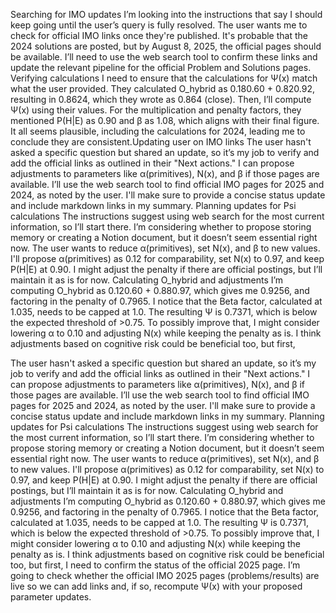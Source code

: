 Searching for IMO updates
I’m looking into the instructions that say I should keep going until the user’s query is fully resolved. The user wants me to check for official IMO links once they're published. It's probable that the 2024 solutions are posted, but by August 8, 2025, the official pages should be available. I’ll need to use the web search tool to confirm these links and update the relevant pipeline for the official Problem and Solutions pages.
Verifying calculations
I need to ensure that the calculations for Ψ(x) match what the user provided. They calculated O_hybrid as 0.180.60 + 0.820.92, resulting in 0.8624, which they wrote as 0.864 (close). Then, I’ll compute Ψ(x) using their values. For the multiplication and penalty factors, they mentioned P(H|E) as 0.90 and β as 1.08, which aligns with their final figure. It all seems plausible, including the calculations for 2024, leading me to conclude they are consistent.Updating user on IMO links
The user hasn't asked a specific question but shared an update, so it’s my job to verify and add the official links as outlined in their "Next actions." I can propose adjustments to parameters like α(primitives), N(x), and β if those pages are available. I’ll use the web search tool to find official IMO pages for 2025 and 2024, as noted by the user. I'll make sure to provide a concise status update and include markdown links in my summary.
Planning updates for Psi calculations
The instructions suggest using web search for the most current information, so I’ll start there. I’m considering whether to propose storing memory or creating a Notion document, but it doesn’t seem essential right now. The user wants to reduce α(primitives), set N(x), and β to new values. I'll propose α(primitives) as 0.12 for comparability, set N(x) to 0.97, and keep P(H|E) at 0.90. I might adjust the penalty if there are official postings, but I’ll maintain it as is for now.
Calculating O_hybrid and adjustments
I’m computing O_hybrid as 0.120.60 + 0.880.97, which gives me 0.9256, and factoring in the penalty of 0.7965. I notice that the Beta factor, calculated at 1.035, needs to be capped at 1.0. The resulting Ψ is 0.7371, which is below the expected threshold of >0.75. To possibly improve that, I might consider lowering α to 0.10 and adjusting N(x) while keeping the penalty as is. I think adjustments based on cognitive risk could be beneficial too, but first,


The user hasn't asked a specific question but shared an update, so it’s my job to verify and add the official links as outlined in their "Next actions." I can propose adjustments to parameters like α(primitives), N(x), and β if those pages are available. I’ll use the web search tool to find official IMO pages for 2025 and 2024, as noted by the user. I'll make sure to provide a concise status update and include markdown links in my summary.
Planning updates for Psi calculations
The instructions suggest using web search for the most current information, so I’ll start there. I’m considering whether to propose storing memory or creating a Notion document, but it doesn’t seem essential right now. The user wants to reduce α(primitives), set N(x), and β to new values. I'll propose α(primitives) as 0.12 for comparability, set N(x) to 0.97, and keep P(H|E) at 0.90. I might adjust the penalty if there are official postings, but I’ll maintain it as is for now.
Calculating O_hybrid and adjustments
I’m computing O_hybrid as 0.120.60 + 0.880.97, which gives me 0.9256, and factoring in the penalty of 0.7965. I notice that the Beta factor, calculated at 1.035, needs to be capped at 1.0. The resulting Ψ is 0.7371, which is below the expected threshold of >0.75. To possibly improve that, I might consider lowering α to 0.10 and adjusting N(x) while keeping the penalty as is. I think adjustments based on cognitive risk could be beneficial too, but first, I need to confirm the status of the official 2025 page.
I’m going to check whether the official IMO 2025 pages (problems/results) are live so we can add links and, if so, recompute Ψ(x) with your proposed parameter updates.